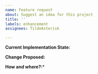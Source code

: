 ```yaml
---
name: Feature request
about: Suggest an idea for this project
title: ''
labels: enhancement
assignees: TildeAsterisk

---
```


**Current Implementation State:**


**Change Proposed:**


**How and where?:***
